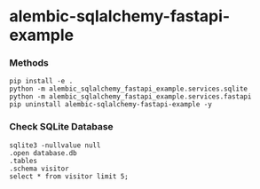 # alembic-sqlalchemy-fastapi-example

### Methods
```
pip install -e .
python -m alembic_sqlalchemy_fastapi_example.services.sqlite
python -m alembic_sqlalchemy_fastapi_example.services.fastapi
pip uninstall alembic-sqlalchemy-fastapi-example -y
```

### Check SQLite Database
```
sqlite3 -nullvalue null
.open database.db
.tables
.schema visitor
select * from visitor limit 5;
```
